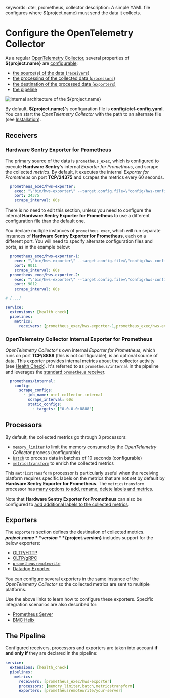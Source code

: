 keywords: otel, prometheus, collector
description: A simple YAML file configures where ${project.name} must send the data it collects.

# Configure the OpenTelemetry Collector

<!-- MACRO{toc|fromDepth=1|toDepth=2|id=toc} -->

As a regular [OpenTelemetry Collector](https://opentelemetry.io/docs/collector/), several properties of **${project.name}** are [configurable](https://opentelemetry.io/docs/collector/configuration/):

* [the source(s) of the data (`receivers`)](https://opentelemetry.io/docs/collector/configuration/#receivers)
* [the processing of the collected data (`processors`)](https://opentelemetry.io/docs/collector/configuration/#processors)
* [the destination of the processed data (`exporters`)](https://opentelemetry.io/docs/collector/configuration/#exporters)
* [the pipeline](https://opentelemetry.io/docs/collector/configuration/#service)

![Internal architecture of the ${project.name}](../images/otel-internal-architecture.png)

By default, **${project.name}**'s configuration file is **config/otel-config.yaml**. You can start the *OpenTelemetry Collector* with the path to an alternate file (see [Installation](../install.md)).

## Receivers

### Hardware Sentry Exporter for Prometheus

The primary source of the data is [`prometheus_exec`](https://github.com/open-telemetry/opentelemetry-collector-contrib/tree/main/receiver/prometheusexecreceiver), which is configured to execute **Hardware Sentry**'s internal *Exporter for Prometheus*, and scrape the collected *metrics*. By default, it executes the internal *Exporter for Prometheus* on port **TCP/24375** and scrapes the metrics every 60 seconds.

```yaml
  prometheus_exec/hws-exporter:
    exec: "\"bin/hws-exporter\" --target.config.file=\"config/hws-config.yaml\" --server.port={{port} }"
    port: 24375
    scrape_interval: 60s
```

There is no need to edit this section, unless you need to configure the internal **Hardware Sentry Exporter for Prometheus** to use a different configuration file than the default one.

You declare multiple instances of `prometheus_exec`, which will run separate instances of **Hardware Sentry Exporter for Prometheus**, each on a different port. You will need to specify alternate configuration files and ports, as in the example below:

```yaml
  prometheus_exec/hws-exporter-1:
    exec: "\"bin/hws-exporter\" --target.config.file=\"config/hws-config-1.yaml\" --server.port={{port} }"
    port: 9011
    scrape_interval: 60s
  prometheus_exec/hws-exporter-2:
    exec: "\"bin/hws-exporter\" --target.config.file=\"config/hws-config-2.yaml\" --server.port={{port} }"
    port: 9012
    scrape_interval: 60s

# [...]

service:
  extensions: [health_check]
  pipelines:
    metrics:
      receivers: [prometheus_exec/hws-exporter-1,prometheus_exec/hws-exporter-2]
```

### OpenTelemetry Collector Internal Exporter for Prometheus

*OpenTelemetry Collector*'s own internal *Exporter for Prometheus*, which runs on port **TCP/8888** (this is not configurable), is an optional source of data. This exporter provides internal metrics about the collector activity (see [Health Check](../troubleshooting/status.md)). It's referred to as `prometheus/internal` in the pipeline and leverages the [standard `prometheus` receiver](https://github.com/open-telemetry/opentelemetry-collector-contrib/tree/main/receiver/prometheusreceiver).

```yaml
  prometheus/internal:
    config:
      scrape_configs:
        - job_name: otel-collector-internal
          scrape_interval: 60s
          static_configs:
            - targets: ["0.0.0.0:8888"]
```

## Processors

By default, the collected metrics go through 3 processors:

* [`memory_limiter`](https://github.com/open-telemetry/opentelemetry-collector/tree/main/processor/memorylimiterprocessor) to limit the memory consumed by the *OpenTelemetry Collector* process (configurable)
* [`batch`](https://github.com/open-telemetry/opentelemetry-collector/tree/main/processor/batchprocessor) to process data in batches of 10 seconds (configurable)
* [`metricstransform`](https://github.com/open-telemetry/opentelemetry-collector-contrib/tree/main/processor/metricstransformprocessor) to enrich the collected metrics

This `metricstransform` processor is particularly useful when the receiving platform requires specific labels on the metrics that are not set by default by **Hardware Sentry Exporter for Prometheus**. The `metricstransform` processor has [many options to add, rename, delete labels and metrics](https://github.com/open-telemetry/opentelemetry-collector-contrib/tree/main/processor/metricstransformprocessor).

Note that **Hardware Sentry Exporter for Prometheus** can also be configured to [add additional labels to the collected metrics](configure-exporter.md).

## Exporters

The `exporters` section defines the destination of collected metrics. **${project.name}** version **${project.version}** includes support for the below exporters:

* [OLTP/HTTP](https://github.com/open-telemetry/opentelemetry-collector/blob/main/exporter/otlphttpexporter/README.md)
* [OLTP/gRPC](https://github.com/open-telemetry/opentelemetry-collector/blob/main/exporter/otlpexporter/README.md)
* [`prometheusremotewrite`](https://github.com/open-telemetry/opentelemetry-collector-contrib/tree/main/exporter/prometheusremotewriteexporter)
* [Datadog Exporter](https://github.com/open-telemetry/opentelemetry-collector-contrib/tree/main/exporter/datadogexporter)

You can configure several exporters in the same instance of the *OpenTelemetry Collector* so the collected metrics are sent to multiple platforms.

Use the above links to learn how to configure these exporters. Specific integration scenarios are also described for:

* [Prometheus Server](../integration/prometheus.md)
* [BMC Helix](../integration/helix.md)

## The Pipeline

Configured receivers, processors and exporters are taken into account **if and only if** they are declared in the pipeline:

```yaml
service:
  extensions: [health_check]
  pipelines:
    metrics:
      receivers: [prometheus_exec/hws-exporter]
      processors: [memory_limiter,batch,metricstransform]
      exporters: [prometheusremotewrite/your-server]
```
